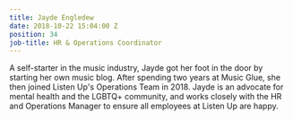 ```yaml
---
title: Jayde Engledew
date: 2018-10-22 15:04:00 Z
position: 34
job-title: HR & Operations Coordinator
---
```


A self-starter in the music industry, Jayde got her foot in the door by starting her own music blog. After spending two years at Music Glue, she then joined Listen Up's Operations Team in 2018. Jayde is an advocate for mental health and the LGBTQ+ community, and works closely with the HR and Operations Manager to ensure all employees at Listen Up are happy.